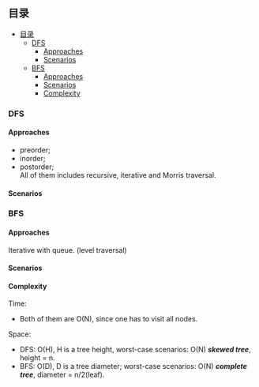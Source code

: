  ## 目录
- [目录](#目录)
  - [DFS](#dfs)
    - [Approaches](#approaches)
    - [Scenarios](#scenarios)
  - [BFS](#bfs)
    - [Approaches](#approaches-1)
    - [Scenarios](#scenarios-1)
    - [Complexity](#complexity)

### DFS

#### Approaches
- preorder;
- inorder;
- postorder;  
All of them includes recursive, iterative and Morris traversal.

#### Scenarios



### BFS

#### Approaches
Iterative with queue. (level traversal)

#### Scenarios


#### Complexity
Time: 
- Both of them are O(N), since one has to visit all nodes.  
     
Space:   
- DFS: O(H), H is a tree height, worst-case scenarios: O(N) ***skewed tree***, height = n.   
- BFS: O(D), D is a tree diameter; worst-case scenarios: O(N) ***complete tree***, diameter = n/2(leaf).
